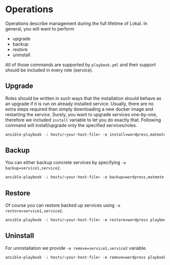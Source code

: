 # Operations

Operations describe management during the full lifetime of Lokal. In general, you
will want to perform
- upgrade
- backup
- restore
- uninstall

All of those commands are supported by `playbook.yml` and their support should be
included in every role (service).

## Upgrade

Roles should be written in such ways that the installation should behave as an upgrade
if it is run on already installed service. Usually, there are no extra steps required
than simply downloading a new docker image and restarting the service. Surely, you
want to upgrade services one-by-one, therefore we included `install` variable to
let you do exactly that. Following command will install/upgrade only the specified
services/roles.

```bash
ansible-playbook -i hosts/<your-host-file> -e install=wordpress,matmoto playbook.yml
```

## Backup

You can either backup concrete services by specifying `-e backup=service1,service2`.
```bash
ansible-playbook -i hosts/<your-host-file> -e backup=wordpress,matmoto playbook.yml
```

## Restore

Of course you can restore backed up services using `-e restore=service1,service2`.
```bash
ansible-playbook -i hosts/<your-host-file> -e restore=wordpress playbook.yml
```

## Uninstall

For uninstallation we provide `-e remove=service1,service2` variable.
```bash
ansible-playbook -i hosts/<your-host-file> -e remove=wordpress playbook.yml
```